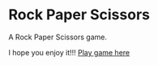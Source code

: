 # Rock Paper Scissors

A Rock Paper Scissors game.

I hope you enjoy it!!!
[Play game here](https://rockpaper-scissors-g.netlify.app/)
